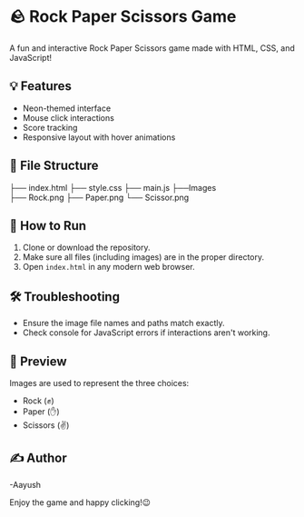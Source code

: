 # 🪨 Rock Paper Scissors Game

A fun and interactive Rock Paper Scissors game made with HTML, CSS, and JavaScript!

## 💡 Features
- Neon-themed interface
- Mouse click interactions
- Score tracking
- Responsive layout with hover animations


## 📂 File Structure
├── index.html
├── style.css
├── main.js
├──Images  
    ├── Rock.png
    ├── Paper.png
    └── Scissor.png


## 🚀 How to Run
1. Clone or download the repository.
2. Make sure all files (including images) are in the proper directory.
3. Open `index.html` in any modern web browser.

## 🛠 Troubleshooting
- Ensure the image file names and paths match exactly.
- Check console for JavaScript errors if interactions aren't working.

## 📸 Preview
Images are used to represent the three choices:
- Rock (✊)
- Paper (✋)
- Scissors (✌️)

## ✍️ Author
  -Aayush


Enjoy the game and happy clicking!😉
